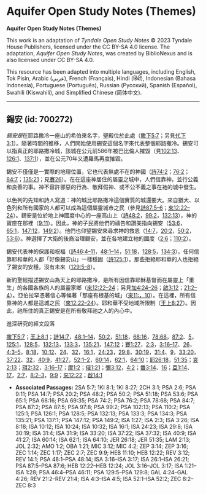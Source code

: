 # Aquifer Open Study Notes (Themes)

**Aquifer Open Study Notes (Themes)**

This work is an adaptation of *Tyndale Open Study Notes* © 2023 Tyndale House Publishers, licensed under the CC BY\-SA 4\.0 license. The adaptation, *Aquifer Open Study Notes*, was created by BiblioNexus and is also licensed under CC BY\-SA 4\.0\.

This resource has been adapted into multiple languages, including English, Tok Pisin, Arabic (عربي), French (Français), Hindi (हिंदी), Indonesian (Bahasa Indonesia), Portuguese (Português), Russian (Русский), Spanish (Español), Swahili (Kiswahili), and Simplified Chinese (简体中文).



--------------------------------

## 錫安 (id: 700272)

*錫安是*在耶路撒冷一座山的希伯來名字，聖殿位於此處（[撒下5:7](https://ref.ly/2Sam5:7)；另見[代下3:1](https://ref.ly/2Chr3:1)）。隨著時間的推移，人們開始使用錫安這個名字來代表整個耶路撒冷。錫安可以指真正的耶路撒冷城，該城在公元前586年被巴比倫人摧毀（見[102:13](https://ref.ly/Ps102:13)、[126:1](https://ref.ly/Ps126:1)、[137:1](https://ref.ly/Ps137:1)），並在公元70年又遭羅馬再度摧毀。

錫安不僅僅是一實際的地理位置，它也代表無處不在的神國（[詩74:2](https://ref.ly/Ps74:2)；[76:2](https://ref.ly/Ps76:2)；[84:7](https://ref.ly/Ps84:7)；[135:21](https://ref.ly/Ps135:21)；見[賽26](https://ref.ly/Isa26:1-Isa26:21)）。在在這座神居住的屬靈之城中，人們信靠神，並行公義和良善的事。神不容許邪惡的行為、敬拜假神、或不公不義之事在衪的城中發生。

以色列的先知和詩人寫道：神的城比耶路撒冷這個實質的城還要大。來自猶大、以色列和所有國家的人都可以成為這個屬靈城市之民（參見[詩87:5–6](https://ref.ly/Ps87:5-Ps87:6)；[來12:22–24](https://ref.ly/Heb12:22-Heb12:24)）。錫安是位於地上神國度中心的一座高山上（[詩48:2](https://ref.ly/Ps48:2)，[99:2](https://ref.ly/Ps99:2)，[132:13](https://ref.ly/Ps132:13)），神的寶座在那裡（[9:11](https://ref.ly/Ps9:11)）。因此，神的子民將他們的禱告和讚美指向錫安（[53:6](https://ref.ly/Ps53:6)，[65:1](https://ref.ly/Ps65:1)，[147:12](https://ref.ly/Ps147:12)，[149:2](https://ref.ly/Ps149:2)）。他們也仰望錫安來尋求神的救恩（[14:7](https://ref.ly/Ps14:7)，[20:2](https://ref.ly/Ps20:2)，[50:2](https://ref.ly/Ps50:2)，[53:6](https://ref.ly/Ps53:6)）。神選擇了大衛的後裔治理錫安，並在各地建立衪的國度（[2:6](https://ref.ly/Ps2:6)；[110:2](https://ref.ly/Ps110:2)）。

錫安代表神的保護和祝福（[詩46:4–11](https://ref.ly/Ps46:4-Ps46:11)，[48:1–14](https://ref.ly/Ps48:1-Ps48:14)，[51:18](https://ref.ly/Ps51:18)，[128:5](https://ref.ly/Ps128:5)，[134:3](https://ref.ly/Ps134:3)）。任何信靠耶和華的人都「好像錫安山」一樣穩固（[詩125:1](https://ref.ly/Ps125:1)）。那些拒絕耶和華的人也拒絕了錫安的安穩，沒有未來（[129:5–8](https://ref.ly/Ps129:5-Ps129:8)）。

新約聖經描述錫安山為天上的耶路撒冷，是所有因信靠耶穌基督而在屬靈上「重生」的各國各族的人的屬靈家鄉（[來12:22–24](https://ref.ly/Heb12:22-Heb12:24)；另見[加4:24–26](https://ref.ly/Gal4:24-Gal4:26)；[啟3:12](https://ref.ly/Rev3:12)；[21:2–4](https://ref.ly/Rev21:2-Rev21:4)）。亞伯拉罕憑著信心等候著「那座有根基的城」（[來11:，10](https://ref.ly/Heb11:10)）。在這裡，所有信靠神的人都是這城之民（[來12:22–24](https://ref.ly/Heb12:22-Heb12:24)）。耶和華不受地域所限制（[王上8:27](https://ref.ly/1Kgs8:27)）。因此，祂所住的真正錫安是在所有敬拜祂之人的內心中。

進深研究的經文段落

[撒下5:7](https://ref.ly/2Sam5:7)；[王上8:1](https://ref.ly/1Kgs8:1)；[詩14:7](https://ref.ly/Ps14:7)，[48:1–14](https://ref.ly/Ps48:1-Ps48:14)，[50:2](https://ref.ly/Ps50:2)，[51:18](https://ref.ly/Ps51:18)，[68:16](https://ref.ly/Ps68:16)，[78:68](https://ref.ly/Ps78:68)，[87:2](https://ref.ly/Ps87:2)、[5](https://ref.ly/Ps87:5)，[125:1](https://ref.ly/Ps125:1)，[128:5](https://ref.ly/Ps128:5)，[132:13](https://ref.ly/Ps132:13)，[133:3](https://ref.ly/Ps133:3)，[135:21](https://ref.ly/Ps135:21)，[147:12](https://ref.ly/Ps147:12)；[賽1:27](https://ref.ly/Isa1:27)，[2:3](https://ref.ly/Isa2:3)，[3:16–17](https://ref.ly/Isa3:16-Isa3:17)、[26](https://ref.ly/Isa3:26)，[4:3–5](https://ref.ly/Isa4:3-Isa4:5)，[8:18](https://ref.ly/Isa8:18)，[10:12](https://ref.ly/Isa10:12)、[24](https://ref.ly/Isa10:24)、[32](https://ref.ly/Isa10:32)，[16:1](https://ref.ly/Isa16:1)，[24:23](https://ref.ly/Isa24:23)，[29:8](https://ref.ly/Isa29:8)，[30:19](https://ref.ly/Isa30:19)，[31:4](https://ref.ly/Isa31:4)、[9](https://ref.ly/Isa31:9)，[33:20](https://ref.ly/Isa33:20)，[37:22](https://ref.ly/Isa37:22)、[32](https://ref.ly/Isa37:32)，[40:9](https://ref.ly/Isa40:9)，[41:27](https://ref.ly/Isa41:27)，[52:1–2](https://ref.ly/Isa52:1-Isa52:2)，[60:14](https://ref.ly/Isa60:14)，[62:1](https://ref.ly/Isa62:1)，[64:10](https://ref.ly/Isa64:10)；[耶26:18](https://ref.ly/Jer26:18)，[51:35](https://ref.ly/Jer51:35)；[哀2:13](https://ref.ly/Lam2:13)；[珥2:32](https://ref.ly/Joel2:32)，[3:16–17](https://ref.ly/Joel3:16-Joel3:17)；[摩1:2](https://ref.ly/Amos1:2)；[俄1:21](https://ref.ly/Obad1:21)；[彌3:12](https://ref.ly/Mic3:12)，[4:2](https://ref.ly/Mic4:2)；[番3:14](https://ref.ly/Zeph3:14)、[16](https://ref.ly/Zeph3:16)；[亞1:14](https://ref.ly/Zech1:14)、[17](https://ref.ly/Zech1:17)，[2:7](https://ref.ly/Zech2:7)，[8:2–3](https://ref.ly/Zech8:2-Zech8:3)，[9:9](https://ref.ly/Zech9:9)；[來12:22](https://ref.ly/Heb12:22)；[啟14:1](https://ref.ly/Rev14:1)

* **Associated Passages:** 2SA 5:7; 1KI 8:1; 1KI 8:27; 2CH 3:1; PSA 2:6; PSA 9:11; PSA 14:7; PSA 20:2; PSA 48:2; PSA 50:2; PSA 51:18; PSA 53:6; PSA 65:1; PSA 68:16; PSA 69:35; PSA 74:2; PSA 76:2; PSA 78:68; PSA 84:7; PSA 87:2; PSA 87:5; PSA 97:8; PSA 99:2; PSA 102:13; PSA 110:2; PSA 125:1; PSA 126:1; PSA 128:5; PSA 132:13; PSA 133:3; PSA 134:3; PSA 135:21; PSA 137:1; PSA 147:12; PSA 149:2; ISA 1:27; ISA 2:3; ISA 3:26; ISA 8:18; ISA 10:12; ISA 10:24; ISA 10:32; ISA 16:1; ISA 24:23; ISA 29:8; ISA 30:19; ISA 31:4; ISA 31:9; ISA 33:20; ISA 37:22; ISA 37:32; ISA 40:9; ISA 41:27; ISA 60:14; ISA 62:1; ISA 64:10; JER 26:18; JER 51:35; LAM 2:13; JOL 2:32; AMO 1:2; OBA 1:21; MIC 3:12; MIC 4:2; ZEP 3:14; ZEP 3:16; ZEC 1:14; ZEC 1:17; ZEC 2:7; ZEC 9:9; HEB 11:10; HEB 12:22; REV 3:12; REV 14:1; PSA 48:1–PSA 48:14; ISA 3:16–ISA 3:17; ISA 26:1–ISA 26:21; PSA 87:5–PSA 87:6; HEB 12:22–HEB 12:24; JOL 3:16–JOL 3:17; ISA 1:21–ISA 1:28; PSA 46:4–PSA 46:11; PSA 129:5–PSA 129:8; GAL 4:24–GAL 4:26; REV 21:2–REV 21:4; ISA 4:3–ISA 4:5; ISA 52:1–ISA 52:2; ZEC 8:2–ZEC 8:3

